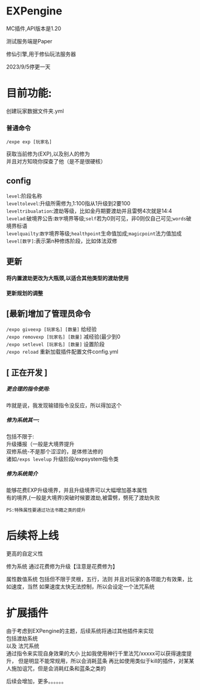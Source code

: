 # EXPengine

MC插件,API版本是1.20

测试服务端是Paper

修仙引擎,用于修仙玩法服务器

2023/9/5停更一天


# 目前功能:

创建玩家数据文件夹.yml

### 普通命令<br>
`/expe exp [玩家名]`<br>

获取当前修为(EXP),以及别人的修为<br>
并且对方知晓你探查了他（是不是很硬核）<br>

## config
`level`:阶段名称<br>
`leveltolevel`:升级所需修为,1:100指从1升级到2要100<br>
`leveltribualation`:渡劫等级，比如金丹期要渡劫并且雷劈4次就是14:4<br>
`levelad`:破境界公告:`数字`境界等级;`self`若为0则可见，非0则仅自己可见;`words`破境界标语<br>
`levelquailty`:`数字`境界等级;`healthpoint`生命值加成;`magicpoint`法力值加成<br>
`level[数字]`:表示第n种修炼阶段，比如体法双修

## 更新
#### 将内置渡劫更改为大瓶颈,以适合其他类型的渡劫使用
#### 更新规划的调整

## [最新]增加了管理员命令
`/expo giveexp [玩家名] [数量]` 给经验<br>
`/expo removexp [玩家名] [数量]` 减经验(最少到0<br>
`/expo setlevel [玩家名] [数量]` 设置阶段<br>
`/expo reload` 重新加载插件配置文件config.yml
## [ 正在开发 ]
##### 更合理的指令使用:
咋就是说，我发现输错指令没反应，所以得加这个
##### 修为系统其一:
包括不限于:<br>
升级播报（一般是大境界提升<br>
双修系统-不是那个涩涩的，是体修法修的<br>
诸如`/exps levelup` 升级阶段/expsystem指令类<br>
##### 修为系统简介
能够花费EXP升级境界，并且升级境界可以大幅增加基本属性<br>
有的境界,(一般是大境界)突破时候要渡劫,被雷劈，劈死了渡劫失败<br>

`PS:特殊属性要通过功法书籍之类的提升`
# 后续将上线
更高的自定义性

修为系统
通过花费修为升级【注意是花费修为】

属性数值系统
包括但不限于灵根，五行，法则
并且对玩家的各项能力有效果，比如速度，当然
如果速度太快无法控制，所以会设定一个法咒系统

# 扩展插件
由于考虑到EXPengine的主题，后续系统将通过其他插件来实现<br>
包括渡劫系统<br>
以及
法咒系统<br>
通过指令来实现自身效果的大小
比如我使用神行千里法咒/xxxxx可以获得速度提升，
但是明显不能常规用，所以会消耗蓝条
再比如使用类似于kill的插件，对某某人施加诅咒，但是会消耗红条和蓝条之类的

后续会增加，更多。。。。。。
